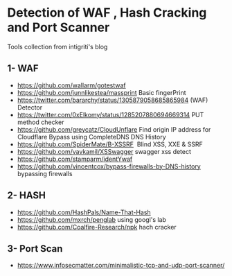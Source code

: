 # Detection of WAF , Hash Cracking and Port Scanner
Tools collection from  intigriti's blog 

## 1- WAF	
- https://github.com/wallarm/gotestwaf	
- https://github.com/junnlikestea/massprint	Basic fingerPrint
- https://twitter.com/bararchy/status/1305879058685865984	(WAF) Detector
- https://twitter.com/0xElkomy/status/1285207880694669314	PUT method checker
- https://github.com/greycatz/CloudUnflare	Find origin IP address for Cloudflare Bypass using CompleteDNS DNS History
- https://github.com/SpiderMate/B-XSSRF	 Blind XSS, XXE & SSRF
- https://github.com/vavkamil/XSSwagger	swagger xss detect 
- https://github.com/stamparm/identYwaf	
- https://github.com/vincentcox/bypass-firewalls-by-DNS-history	bypassing firewalls

## 2- HASH	
- https://github.com/HashPals/Name-That-Hash	
- https://github.com/mxrch/penglab	using googl's lab
- https://github.com/Coalfire-Research/npk	hach cracker

## 3- Port Scan
- https://www.infosecmatter.com/minimalistic-tcp-and-udp-port-scanner/
